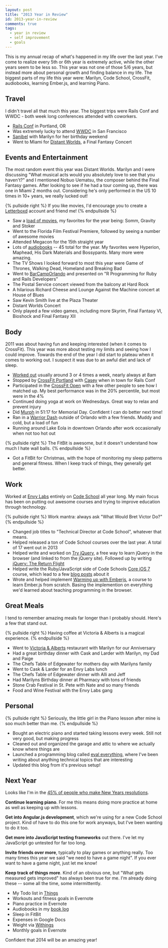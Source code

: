 ```yaml
---
layout: post
title: "2013 Year in Review"
id: 2013-year-in-review
comments: true
tags:
  - year in review
  - self improvement
  - goals
---
```


This is my annual recap of what's happened in my life over the last year. I've come to realize every 5th or 6th year is extremely active, while the other years seem to be less so. This year was not one of those 5/6 years, but instead more about personal growth and finding balance in my life. The biggest parts of my life this year were: Marilyn, Code School, CrossFit, audiobooks, learning Ember.js, and learning Piano.

## Travel

I didn't travel all that much this year. The biggest trips were Rails Conf and WWDC - both week long conferences attended with coworkers.

- [Rails Conf](http://railsconf.com/) in Portland, OR
- Was extremely lucky to attend [WWDC](/wwdc) in San Francisco
- [Sanibel](https://twitter.com/adamfortuna/status/365957862113021952) with Marilyn for her birthday weekend
- Went to Miami for [Distant Worlds](https://twitter.com/adamfortuna/status/404414324401520641), a Final Fantasy Concert

## Events and Entertainment

The most random event this year was Distant Worlds. Marilyn and I were discussing "What musical acts would you absolutely love to see that you haven't?" and I mentioned Nobuo Uematsu, the composer behind the Final Fantasy games. After looking to see if he had a tour coming up, there was one in Miami 2 months out. Considering he's only performed in the US 10 times in 10+ years, we really lucked out!

{% pullside right %}
If you like movies, I'd encourage you to create a [Letterboxd](http://letterboxd.com/) account and friend me!
{% endpullside %}

* Saw a [load of movies](http://letterboxd.com/adamfortuna/year/2013/), my favorites for the year being: Somm, Gravity and Stoker
* Went to the Florida Film Festival Premiere, followed by seeing a number of awesome movies
* Attended Megacon for the 15th straight year
* Lots of [audiobooks](/books) -- 45 total for the year. My favorites were Hyperion, Maphead, His Dark Materials and Bossypants. Many more were amazing.
* The TV Shows I looked forward to most this year were Game of Thrones, Walking Dead, Homeland and Breaking Bad
* Went to [BarCampOrlando](https://twitter.com/adamfortuna/status/335839768439029761) and presented on "R Programming for Ruby and Rails Developers"
* The Postal Service concert viewed from the balcony at Hard Rock
* A hilarious Richard Cheese and Lounge Against the Machine concert at House of Blues
* Saw Kevin Smith live at the Plaza Theater
* Distant Worlds Concert
* Only played a few video games, including more Skyrim, Final Fantasy VI, Bioshock and Final Fantasy XII

## Body

2011 was about having fun and keeping interested (when it comes to CrossFit). This year was more about testing my limits and seeing how I could improve. Towards the end of the year I did start to plateau when it comes to working out. I suspect it was due to an awful diet and lack of sleep.

* [Worked out](/2-years-of-crossfit) usually around 3 or 4 times a week, nearly always at 8am
* Stopped by [CrossFit Portland](http://www.crossfitportland.com/) with [Casey](https://twitter.com/yeabuddy) when in town for Rails Conf
* Participated in the [CrossFit Open](http://evaleverything.com/2013/11/12/xkcd-style-graphs-with-r/) with a few other people to see how I matched up. My best performance was in the 20% percentile, but most were in the 4%
* Continued doing yoga at work on Wednesdays. Great way to relax and prevent injury
* Did [Murph](http://www.crossfit.com/mt-archive2/000881.html) in 51:17 for Memorial Day. Confident I can do better next time!
* Ran in a [Warrior Dash](https://twitter.com/adamfortuna/status/297775932167553024) outside of Orlando with a few friends. Muddy and cold, but a load of fun
* Running around Lake Eola in downtown Orlando after work occasionally when not too hot out

{% pullside right %}
The FitBit is awesome, but it doesn't understand how much I hate wall balls.
{% endpullside %}

* Got a FitBit for Christmas, with the hope of monitoring my sleep patterns and general fitness. When I keep track of things, they generally get better.

## Work

Worked at [Envy Labs](http://envylabs.com) entirely on [Code School](http://codeschool.com) all year long. My main focus has been on putting out awesome courses and trying to improve education through technology.

{% pullside right %}
Work mantra: always ask "What Would Bret Victor Do?"
{% endpullside %}

* Changed job titles to "Technical Director at Code School", whatever that means.
* Helped released a ton of Code School courses over the last year. A total of 17 went out in 2013
* Helped write and worked on [Try jQuery](http://try.jquery.com), a free way to learn jQuery in the browser (and linked to from the jQuery site). Followed up by writing [jQuery: The Return Flight](https://www.codeschool.com/courses/jquery-the-return-flight)
* Helped write the Ruby/JavaScript side of Code Schools [Core iOS 7](https://www.codeschool.com/courses/core-ios-7) course, which lead to a few [blog posts](http://evaleverything.com/2013/10/04/teaching-ios-7-at-codeschool/) about it
* Wrote and helped implement [Warming up with Emberjs](https://www.codeschool.com/courses/warming-up-with-emberjs), a course to learn Ember.js from scratch. Basing the implemention on everything we'd learned about teaching programming in the browser.

## Great Meals

I tend to remember amazing meals far longer than I probably should. Here's a few that stand out.

{% pullside right %}
Having coffee at Victoria & Alberts is a magical experience.
{% endpullside %}

* Went to [Victoria & Alberts](http://victoria-alberts.com/) restaurant with Marilyn for our Anniversary
* Had a great birthday dinner with Cask and Larder with Marilyn, my Dad and Paige
* The Chefs Table of Edgewater for mothers day with Marilyns family
* Went to Cask & Larder for an Envy Labs lunch
* The Chefs Table of Edgewater dinner with Alli and Jeff
* Had Marilyns Birthday dinner at Pharmacy with tons of friends
* Stone Crab Festival in St. Pete with Nate and so many friends
* Food and Wine Festival with the Envy Labs gang

## Personal

{% pullside right %}
Seriously, the little girl in the Piano lesson after mine is soo much better than me.
{% endpullside %}

* Bought an electric piano and started taking lessons every week. Still not very good, but making progress
* Cleaned out and organized the garage and attic to where we actually know where things are
* Launched a programming blog called [eval everything](http://evaleverything.com/), where I've been writing about anything technical topics that are interesting
* Updated this blog from it's previous setup!

## Next Year

Looks like I'm in the [45% of people who make New Years resolutions](http://www.statisticbrain.com/new-years-resolution-statistics/). 

**Continue learning piano**. For me this means doing more practice at home as well as keeping up with lessons.

**Get into Angular.js development**, which we're using for a new Code School project. Kind of have to do this one for work anyways, but I've been wanting to do it too.

**Get more into JavaScript testing frameworks** out there. I've let my JavaScript go untested for far too long.

**Invite friends over more**, typically to play games or anything really. Too many times this year we said "we need to have a game night". If you ever want to have a game night, just let me know!

**Keep track of things more**. Kind of an obvious one, but "What gets measured gets improved" has always been true for me. I'm already doing these -- some all the time, some intermittently.

* My Todo list in [Things](http://culturedcode.com/things/)
* Workouts and fitness goals in Evernote
* Piano practice in Evernote
* Audiobooks in my [book log](/books)
* Sleep in FitBit
* Expenses in Google Docs
* Weight via [Withings](http://www.withings.com/en/scales)
* Monthly goals in Evernote

Confident that 2014 will be an amazing year!